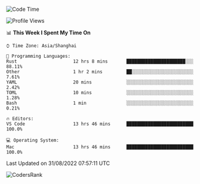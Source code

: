 <!--START_SECTION:waka-->
![Code Time](http://img.shields.io/badge/Code%20Time-1%2C665%20hrs%2054%20mins-blue)

![Profile Views](http://img.shields.io/badge/Profile%20Views-8-blue)

📊 **This Week I Spent My Time On** 

```text
⌚︎ Time Zone: Asia/Shanghai

💬 Programming Languages: 
Rust                     12 hrs 8 mins       ██████████████████████░░░   88.11% 
Other                    1 hr 2 mins         ██░░░░░░░░░░░░░░░░░░░░░░░   7.61% 
YAML                     20 mins             ░░░░░░░░░░░░░░░░░░░░░░░░░   2.42% 
TOML                     10 mins             ░░░░░░░░░░░░░░░░░░░░░░░░░   1.28% 
Bash                     1 min               ░░░░░░░░░░░░░░░░░░░░░░░░░   0.21%

🔥 Editors: 
VS Code                  13 hrs 46 mins      █████████████████████████   100.0%

💻 Operating System: 
Mac                      13 hrs 46 mins      █████████████████████████   100.0%

```


 Last Updated on 31/08/2022 07:57:11 UTC
<!--END_SECTION:waka-->

![CodersRank](https://cr-skills-chart-widget.azurewebsites.net/api/api?username=BugenZhao&padding=16&tooltip=true&branding=false&sort-by-score=true&skills=Rust%2C%20Swift%2C%20C%2C%20TypeScript%2C%20Java%2C%20Go%2C%20Dart%2C%20C%2B%2B%2C%20Python%2C%20Assembly%2C%20Shell%2C%20Kotlin)
